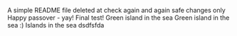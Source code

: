 A simple README file
deleted at
check again
and again
safe changes only
Happy passover - yay!
Final test!
Green island in the sea
Green island in the sea :)
Islands in the sea
dsdfsfda
